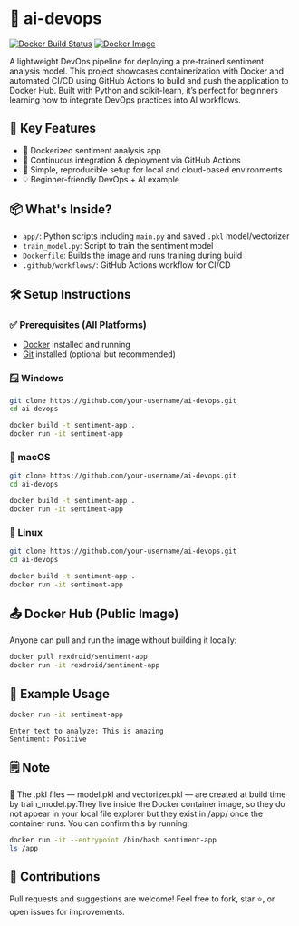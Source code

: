 # 🧠 ai-devops

[![Docker Build Status](https://github.com/REX-droid-ui/ai-devops/actions/workflows/docker-image.yml/badge.svg)](https://github.com/REX-droid-ui/ai-devops/actions)
[![Docker Image](https://img.shields.io/docker/pulls/rexdroid/sentiment-app.svg?style=flat&logo=docker)](https://hub.docker.com/r/rexdroid/sentiment-app)

A lightweight DevOps pipeline for deploying a pre-trained sentiment analysis model. This project showcases containerization with Docker and automated CI/CD using GitHub Actions to build and push the application to Docker Hub. Built with Python and scikit-learn, it’s perfect for beginners learning how to integrate DevOps practices into AI workflows.

## 🚀 Key Features

- 🐳 Dockerized sentiment analysis app  
- 🔁 Continuous integration & deployment via GitHub Actions  
- 🔧 Simple, reproducible setup for local and cloud-based environments  
- 💡 Beginner-friendly DevOps + AI example  

## 📦 What's Inside?

- `app/`: Python scripts including `main.py` and saved `.pkl` model/vectorizer  
- `train_model.py`: Script to train the sentiment model  
- `Dockerfile`: Builds the image and runs training during build  
- `.github/workflows/`: GitHub Actions workflow for CI/CD  

## 🛠 Setup Instructions

### ✅ Prerequisites (All Platforms)

- [Docker](https://www.docker.com/products/docker-desktop/) installed and running  
- [Git](https://git-scm.com/downloads) installed (optional but recommended)  

### 🪟 Windows

```bash
git clone https://github.com/your-username/ai-devops.git
cd ai-devops

docker build -t sentiment-app .
docker run -it sentiment-app
```

### 🍎 macOS

```bash
git clone https://github.com/your-username/ai-devops.git
cd ai-devops

docker build -t sentiment-app .
docker run -it sentiment-app
```

### 🐧 Linux

```bash
git clone https://github.com/your-username/ai-devops.git
cd ai-devops

docker build -t sentiment-app .
docker run -it sentiment-app
```


## 📤 Docker Hub (Public Image)
Anyone can pull and run the image without building it locally:

```bash
docker pull rexdroid/sentiment-app
docker run -it rexdroid/sentiment-app
```

## 🧪 Example Usage

```bash
docker run -it sentiment-app
```

```vbnet
Enter text to analyze: This is amazing
Sentiment: Positive
```

## 🗒️ Note
📌 The .pkl files — model.pkl and vectorizer.pkl — are created at build time by train_model.py.They live inside the Docker container image, so they do not appear in your local file explorer but they exist in /app/ once the container runs. You can confirm this by running:

```bash
docker run -it --entrypoint /bin/bash sentiment-app
ls /app
```

## 🙌 Contributions
Pull requests and suggestions are welcome!
Feel free to fork, star ⭐, or open issues for improvements.








